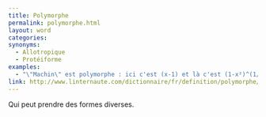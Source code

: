 ```yaml
---
title: Polymorphe
permalink: polymorphe.html
layout: word
categories:
synonyms:
  - Allotropique
  - Protéiforme
examples:
  - "\"Machin\" est polymorphe : ici c'est (x-1) et là c'est (1-x²)^(1/2)"
link: http://www.linternaute.com/dictionnaire/fr/definition/polymorphe/
---
```


Qui peut prendre des formes diverses.


